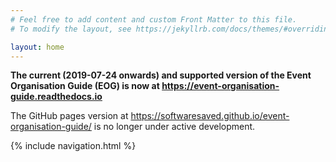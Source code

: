 ```yaml
---
# Feel free to add content and custom Front Matter to this file.
# To modify the layout, see https://jekyllrb.com/docs/themes/#overriding-theme-defaults

layout: home
---
```

__The current (2019-07-24 onwards) and supported version of the Event Organisation Guide (EOG) is now at https://event-organisation-guide.readthedocs.io__

The GitHub pages version at https://softwaresaved.github.io/event-organisation-guide/ is no longer under active development.

{% include navigation.html %}
